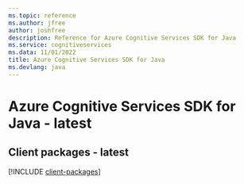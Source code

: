 ```yaml
---
ms.topic: reference
ms.author: jfree
author: joshfree
description: Reference for Azure Cognitive Services SDK for Java
ms.service: cognitiveservices
ms.data: 11/01/2022
title: Azure Cognitive Services SDK for Java
ms.devlang: java
---
```

# Azure Cognitive Services SDK for Java - latest

## Client packages - latest
[!INCLUDE [client-packages](cognitive-services-client-index.md)]
